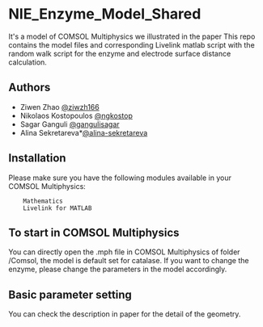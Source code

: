 # NIE_Enzyme_Model_Shared
It's a model of COMSOL Multiphysics we illustrated in the paper 
This repo contains the model files and corresponding Livelink matlab script with the random walk script for the enzyme and electrode surface distance calculation.
## Authors 

- Ziwen Zhao [@ziwzh166](https://github.com/ziwzh166)
- Nikolaos Kostopoulos [@ngkostop ](https://github.com/ngkostop)
- Sagar Ganguli [@gangulisagar](https://github.com/gangulisagar)
- Alina Sekretareva*[@alina-sekretareva](https://github.com/alina-sekretareva)

## Installation 

Please make sure you have the following modules available in your COMSOL Multiphysics:
``` Chemical Species Transport
    Mathematics
    Livelink for MATLAB
```
## To start in COMSOL Multiphysics
You can directly open the .mph file in COMSOL Multiphysics of folder /Comsol, the model is default set for catalase. If you want to change the enzyme, please change the parameters in the model accordingly.
## Basic parameter setting
You can check the description in paper for the detail of the geometry. 
